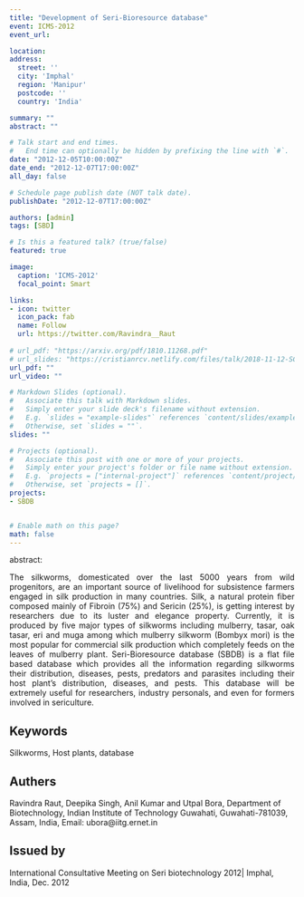 ```yaml
---
title: "Development of Seri-Bioresource database"
event: ICMS-2012
event_url: 

location:
address:
  street: ''
  city: 'Imphal'
  region: 'Manipur'
  postcode: ''
  country: 'India'

summary: ""
abstract: ""

# Talk start and end times.
#   End time can optionally be hidden by prefixing the line with `#`.
date: "2012-12-05T10:00:00Z"
date_end: "2012-12-07T17:00:00Z"
all_day: false

# Schedule page publish date (NOT talk date).
publishDate: "2012-12-07T17:00:00Z"

authors: [admin]
tags: [SBD]

# Is this a featured talk? (true/false)
featured: true

image:
  caption: 'ICMS-2012'
  focal_point: Smart

links:
- icon: twitter
  icon_pack: fab
  name: Follow
  url: https://twitter.com/Ravindra__Raut
  
# url_pdf: "https://arxiv.org/pdf/1810.11268.pdf"
# url_slides: "https://cristianrcv.netlify.com/files/talk/2018-11-12-SC18-autoparallel-presentation.pdf"
url_pdf: ""
url_video: ""

# Markdown Slides (optional).
#   Associate this talk with Markdown slides.
#   Simply enter your slide deck's filename without extension.
#   E.g. `slides = "example-slides"` references `content/slides/example-slides.md`.
#   Otherwise, set `slides = ""`.
slides: ""

# Projects (optional).
#   Associate this post with one or more of your projects.
#   Simply enter your project's folder or file name without extension.
#   E.g. `projects = ["internal-project"]` references `content/project/deep-learning/index.md`.
#   Otherwise, set `projects = []`.
projects:
- SBDB


# Enable math on this page?
math: false
---
```

abstract:<p style='text-align: justify;'>The silkworms, domesticated over the last 5000 years from wild progenitors, are an important source of livelihood for subsistence farmers engaged in silk production in many countries. Silk, a natural protein fiber composed mainly of Fibroin (75%) and Sericin (25%), is getting interest by researchers due to its luster and elegance property. Currently, it is produced by five major types of silkworms including mulberry, tasar, oak tasar, eri and muga among which mulberry silkworm (Bombyx mori) is the most popular for commercial silk
production which completely feeds on the leaves of mulberry plant. Seri-Bioresource database (SBDB) is a flat file based database which provides all the information regarding silkworms their distribution, diseases, pests, predators and parasites including their host plant’s distribution, diseases, and pests. This database will be extremely useful for researchers, industry personals, and even for formers involved in sericulture.</p>

<h2>Keywords</h2>
Silkworms, Host plants, database

<h2>Authers</h2>
Ravindra Raut, Deepika Singh, Anil Kumar and Utpal Bora, Department of Biotechnology, Indian Institute of Technology Guwahati, Guwahati-781039, Assam, India, Email: ubora@iitg.ernet.in

<h2>Issued by</h2>

International Consultative Meeting on Seri biotechnology 2012| Imphal, India, Dec. 2012



